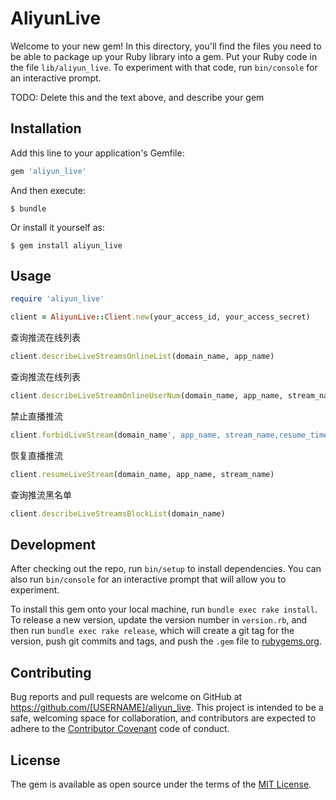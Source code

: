 # AliyunLive

Welcome to your new gem! In this directory, you'll find the files you need to be able to package up your Ruby library into a gem. Put your Ruby code in the file `lib/aliyun_live`. To experiment with that code, run `bin/console` for an interactive prompt.

TODO: Delete this and the text above, and describe your gem

## Installation

Add this line to your application's Gemfile:

```ruby
gem 'aliyun_live'
```

And then execute:

    $ bundle

Or install it yourself as:

    $ gem install aliyun_live

## Usage

```ruby
require 'aliyun_live'

client = AliyunLive::Client.new(your_access_id, your_access_secret)
```

查询推流在线列表
```ruby
client.describeLiveStreamsOnlineList(domain_name, app_name)
```

查询推流在线列表
```ruby
client.describeLiveStreamOnlineUserNum(domain_name, app_name, stream_name(optional))
```

禁止直播推流
```ruby
client.forbidLiveStream(domain_name', app_name, stream_name,resume_time)
```

恢复直播推流
```ruby
client.resumeLiveStream(domain_name, app_name, stream_name)
```

查询推流黑名单
```ruby
client.describeLiveStreamsBlockList(domain_name)
```

## Development

After checking out the repo, run `bin/setup` to install dependencies. You can also run `bin/console` for an interactive prompt that will allow you to experiment.

To install this gem onto your local machine, run `bundle exec rake install`. To release a new version, update the version number in `version.rb`, and then run `bundle exec rake release`, which will create a git tag for the version, push git commits and tags, and push the `.gem` file to [rubygems.org](https://rubygems.org).

## Contributing

Bug reports and pull requests are welcome on GitHub at https://github.com/[USERNAME]/aliyun_live. This project is intended to be a safe, welcoming space for collaboration, and contributors are expected to adhere to the [Contributor Covenant](http://contributor-covenant.org) code of conduct.


## License

The gem is available as open source under the terms of the [MIT License](http://opensource.org/licenses/MIT).

